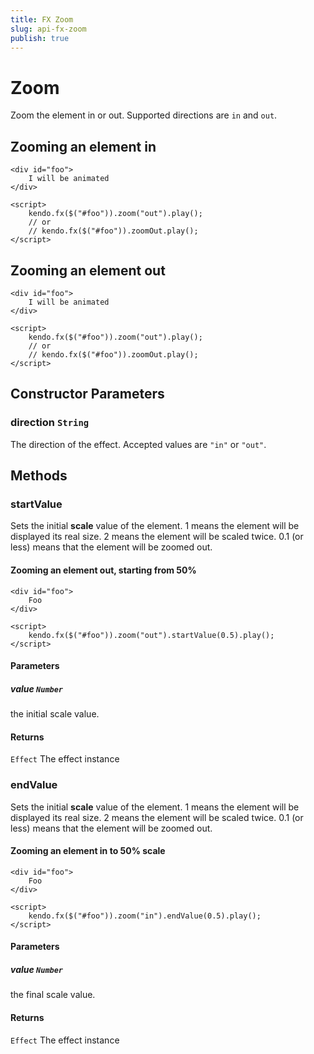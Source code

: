 ```yaml
---
title: FX Zoom
slug: api-fx-zoom
publish: true
---
```


# Zoom

Zoom the element in or out.
Supported directions are `in` and `out`.

## Zooming an element in

    <div id="foo">
        I will be animated
    </div>

    <script>
        kendo.fx($("#foo")).zoom("out").play();
        // or
        // kendo.fx($("#foo")).zoomOut.play();
    </script>

## Zooming an element out

    <div id="foo">
        I will be animated
    </div>

    <script>
        kendo.fx($("#foo")).zoom("out").play();
        // or
        // kendo.fx($("#foo")).zoomOut.play();
    </script>

## Constructor Parameters

### direction `String`

The direction of the effect. Accepted values are `"in"` or `"out"`.

## Methods

### startValue

Sets the initial **scale** value of the element.
1 means the element will be displayed its real size.
2 means the element will be scaled twice.
0.1 (or less) means that the element will be zoomed out.

#### Zooming an element out, starting from 50%

    <div id="foo">
        Foo
    </div>

    <script>
        kendo.fx($("#foo")).zoom("out").startValue(0.5).play();
    </script>


#### Parameters

##### value `Number`

the initial scale value.

#### Returns

`Effect` The effect instance

### endValue

Sets the initial **scale** value of the element.
1 means the element will be displayed its real size.
2 means the element will be scaled twice.
0.1 (or less) means that the element will be zoomed out.

#### Zooming an element in to 50% scale

    <div id="foo">
        Foo
    </div>

    <script>
        kendo.fx($("#foo")).zoom("in").endValue(0.5).play();
    </script>


#### Parameters

##### value `Number`

the final scale value.

#### Returns

`Effect` The effect instance

